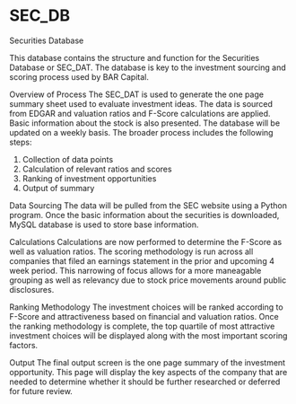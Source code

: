# SEC_DB
Securities Database

This database contains the structure and function for the Securities Database or SEC_DAT.  The database is key to the investment sourcing and scoring process used by BAR Capital.  


Overview of Process
The SEC_DAT is used to generate the one page summary sheet used to evaluate investment ideas.  The data is sourced from EDGAR and valuation ratios and F-Score calculations are applied.  Basic information about the stock is also presented.  The database will be updated on a weekly basis.  The broader process includes the following steps:
  1) Collection of data points
  2) Calculation of relevant ratios and scores
  3) Ranking of investment opportunities
  4) Output of summary 

Data Sourcing 
The data will be pulled from the SEC website using a Python program.  Once the basic information about the securities is downloaded, MySQL database is used to store base information.  

Calculations
Calculations are now performed to determine the F-Score as well as valuation ratios.  The scoring methodology is run across all companies that filed an earnings statement in the prior and upcoming 4 week period.  This narrowing of focus allows for a more maneagable grouping as well as relevancy due to stock price movements around public disclosures.  

Ranking Methodology
The investment choices will be ranked according to F-Score and attractiveness based on financial and valuation ratios.   Once the ranking methodology is complete, the top quartile of most attractive investment choices will be displayed along with the most important scoring factors.  

Output
The final output screen is the one page summary of the investment opportunity.  This page will display the key aspects of the company that  are needed to determine whether it should be further researched or deferred for future review.  
